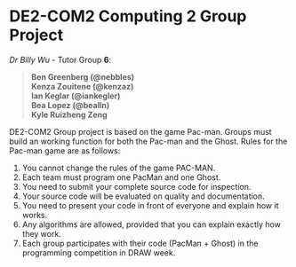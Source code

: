 # DE2-COM2 Computing 2 Group Project

*Dr Billy Wu* - Tutor Group **6**:  
> **Ben Greenberg (@nebbles)  
> Kenza Zouitene (@kenzaz)  
> Ian Keglar (@iankegler)  
> Bea Lopez (@bealln)  
> Kyle Ruizheng Zeng**


DE2-COM2 Group project is based on the game Pac-man. Groups must build an working function for both the Pac-man and the Ghost. Rules for the Pac-man game are as follows:

1. You cannot change the rules of the game PAC-MAN.
2. Each team must program one PacMan and one Ghost.
3. You need to submit your complete source code for inspection.
4. Your source code will be evaluated on quality and documentation.
5. You need to present your code in front of everyone and explain how it works.
6. Any algorithms are allowed, provided that you can explain exactly how they work.
7. Each group participates with their code (PacMan + Ghost) in the programming competition in DRAW week.
